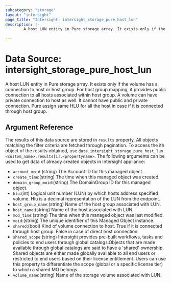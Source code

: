 ```yaml
---
subcategory: "storage"
layout: "intersight"
page_title: "Intersight: intersight_storage_pure_host_lun"
description: |-
        A host LUN entity in Pure storage array. It exists only if the volume has a connection to host or host group. For host group mapping, it provides public connection to all hosts associated within host group. A volume can have private connection to host as well. It cannot have public and private connection. Pure assign same HLU for all the host in case if it is connected through host group.

---
```


# Data Source: intersight_storage_pure_host_lun
A host LUN entity in Pure storage array. It exists only if the volume has a connection to host or host group. For host group mapping, it provides public connection to all hosts associated within host group. A volume can have private connection to host as well. It cannot have public and private connection. Pure assign same HLU for all the host in case if it is connected through host group.
## Argument Reference
The results of this data source are stored in `results` property.
All objects matching the filter criteria are fetched through pagination.
To access the ith object of the results obtained, use `data.intersight_storage_pure_host_lun.<custom_name>.results[i].<propertyname>`.
The following arguments can be used to get data of already created objects in Intersight appliance:
* `account_moid`:(string) The Account ID for this managed object. 
* `create_time`:(string) The time when this managed object was created. 
* `domain_group_moid`:(string) The DomainGroup ID for this managed object. 
* `hlu`:(int) Logical unit number (LUN) by which hosts address specified volume. Hlu is a decimal representation of the LUN from the endpoint. 
* `host_group_name`:(string) Name of the host group associated with LUN. 
* `host_name`:(string) Name of the host associated with LUN. 
* `mod_time`:(string) The time when this managed object was last modified. 
* `moid`:(string) The unique identifier of this Managed Object instance. 
* `shared`:(bool) Kind of volume connection to host. True if it is connected through host group. False in case of direct host connection. 
* `shared_scope`:(string) Intersight provides pre-built workflows, tasks and policies to end users through global catalogs.Objects that are made available through global catalogs are said to have a 'shared' ownership. Shared objects are either made globally available to all end users or restricted to end users based on their license entitlement. Users can use this property to differentiate the scope (global or a specific license tier) to which a shared MO belongs. 
* `volume_name`:(string) Name of the storage volume associated with LUN. 
 

